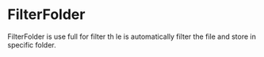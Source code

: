 # FilterFolder
FilterFolder is use full for filter th le is automatically filter the file and store in specific folder. 
